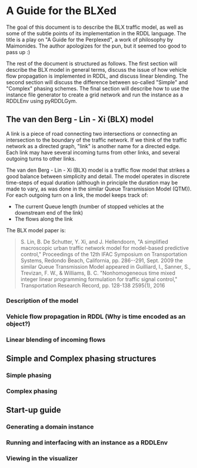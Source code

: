 # A Guide for the BLXed

The goal of this document is to describe the BLX traffic model, as well as some of the subtle points of
its implementation in the RDDL language. The title is a play on "A Guide for the Perplexed",
a work of philosophy by Maimonides. The author apologizes for the pun, but it seemed too good to pass up :)

The rest of the document is structured as follows. The first section will describe the BLX model in general terms,
discuss the issue of how vehicle flow propagation is implemented in RDDL, and discuss linear blending. The
second section will discuss the difference between so-called "Simple" and "Complex" phasing schemes.
The final section will describe how to use the instance file generator to create a grid network and run
the instance as a RDDLEnv using pyRDDLGym.

## The van den Berg - Lin - Xi (BLX) model
A link is a piece of road connecting two intersections or connecting an intersection to the boundary of
the traffic network. If we think of the traffic network as a directed graph, "link" is another name for
a directed edge. Each link may have several incoming turns from other links, and several outgoing turns
to other links.

The van den Berg - Lin - Xi (BLX) model is a traffic flow model that strikes a good balance between simplicity
and detail. The model operates in discrete time-steps of equal duration (although in principle the duration
may be made to vary, as was done in the similar Queue Transmission Model (QTM)). For each outgoing turn on a
link, the model keeps track of:
 - The current Queue length (number of stopped vehicles at the downstream end of the link)
 - The flows along the link

The BLX model paper is:
 > S. Lin, B. De Schutter, Y. Xi, and J. Hellendoorn, "A simplified macroscopic urban
   traffic network model for model-based predictive control," Proceedings of the 12th
   IFAC Symposium on Transportation Systems, Redondo Beach, California, pp. 286--291,
   Sept. 2009
the similar Queue Transmission Model appeared in
 > Guilliard, I., Sanner, S., Trevizan, F. W., & Williams, B. C. "Nonhomogeneous
   time mixed integer linear programming formulation for traffic signal control,"
   Transportation Research Record, pp. 128-138 2595(1), 2016

### Description of the model
### Vehicle flow propagation in RDDL (Why is time encoded as an object?)
### Linear blending of incoming flows

## Simple and Complex phasing structures
### Simple phasing
### Complex phasing

## Start-up guide
### Generating a domain instance
### Running and interfacing with an instance as a RDDLEnv
### Viewing in the visualizer
